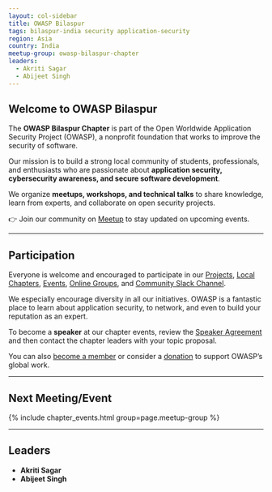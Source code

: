 ```yaml
---
layout: col-sidebar
title: OWASP Bilaspur
tags: bilaspur-india security application-security
region: Asia
country: India
meetup-group: owasp-bilaspur-chapter
leaders:
  - Akriti Sagar
  - Abijeet Singh
---
```


## Welcome to OWASP Bilaspur

The **OWASP Bilaspur Chapter** is part of the Open Worldwide Application Security Project (OWASP), a nonprofit foundation that works to improve the security of software.  

Our mission is to build a strong local community of students, professionals, and enthusiasts who are passionate about **application security, cybersecurity awareness, and secure software development**.  

We organize **meetups, workshops, and technical talks** to share knowledge, learn from experts, and collaborate on open security projects.  

👉 Join our community on [Meetup](https://www.meetup.com/owasp-bilaspur-chapter/) to stay updated on upcoming events.  

---

## Participation

Everyone is welcome and encouraged to participate in our [Projects](/projects/), [Local Chapters](/chapters/), [Events](/events/), [Online Groups](https://groups.google.com/a/owasp.org/), and [Community Slack Channel](https://owasp.slack.com/).  

We especially encourage diversity in all our initiatives. OWASP is a fantastic place to learn about application security, to network, and even to build your reputation as an expert.  

To become a **speaker** at our chapter events, review the [Speaker Agreement](/www-policy/speaker-agreement) and then contact the chapter leaders with your topic proposal.  

You can also [become a member](/membership/) or consider a [donation](/donate/) to support OWASP’s global work.  

---

## Next Meeting/Event  
{% include chapter_events.html group=page.meetup-group %}

---

## Leaders
- **Akriti Sagar**  
- **Abijeet Singh**

